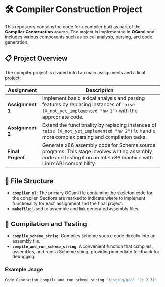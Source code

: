 # 🛠️ Compiler Construction Project

This repository contains the code for a compiler built as part of the **Compiler Construction** course. The project is implemented in **OCaml** and includes various components such as lexical analysis, parsing, and code generation.

## 📋 Project Overview

The compiler project is divided into two main assignments and a final project:

| Assignment | Description |
|------------|-------------|
| **Assignment 1** | Implement basic lexical analysis and parsing features by replacing instances of `raise (X_not_yet_implemented "hw 1")` with the appropriate code. |
| **Assignment 2** | Extend the functionality by replacing instances of `raise (X_not_yet_implemented "hw 2")` to handle more complex parsing and compilation tasks. |
| **Final Project** | Generate x86 assembly code for Scheme source programs. This stage involves writing assembly code and testing it on an Intel x86 machine with Linux ABI compatibility. |

## 📂 File Structure

- **`compiler.ml`**: The primary OCaml file containing the skeleton code for the compiler. Sections are marked to indicate where to implement functionality for each assignment and the final project.
- **`makefile`**: Used to assemble and link generated assembly files.

## 🧪 Compilation and Testing

- **`compile_scheme_string`**: Compiles Scheme source code directly into an assembly file.
- **`compile_and_run_scheme_string`**: A convenient function that compiles, assembles, and runs a Scheme string, providing immediate feedback for debugging.

### Example Usage

```ocaml
Code_Generation.compile_and_run_scheme_string "testing/goo" "(+ 2 3)"
